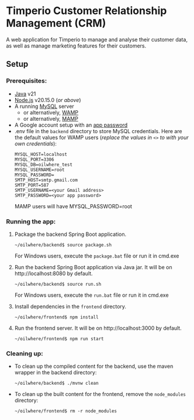 # Timperio Customer Relationship Management (CRM)
A web application for Timperio to manage and analyse their customer data, as well as manage marketing features for their customers.

## Setup
### Prerequisites:
- [Java](https://www.oracle.com/java/technologies/javase/jdk21-archive-downloads.html) v21
- [Node.js](https://nodejs.org/en/) v20.15.0 (_or above_)
- A running [MySQL](https://dev.mysql.com/doc/mysql-installation-excerpt/5.7/en/) server
  - or alternatively, [WAMP](https://wampserver.aviatechno.net/)
  - or alternatively, [MAMP](https://www.mamp.info/en/windows/)
- A Google account setup with an [app password](https://support.google.com/mail/answer/185833?hl=en)
- .env file in the `backend` directory to store MySQL credentials. Here are the default values for WAMP users (_replace the values in `<>` to with your own credentials_):
    ```
    MYSQL_HOST=localhost
    MYSQL_PORT=3306
    MYSQL_DB=oilwhere_test
    MYSQL_USERNAME=root
    MYSQL_PASSWORD=
    SMTP_HOST=smtp.gmail.com
    SMTP_PORT=587
    SMTP_USERNAME=<your Gmail address>
    SMTP_PASSWORD=<your app password>
    ```
    MAMP users will have MYSQL_PASSWORD=root

### Running the app:
1. Package the backend Spring Boot application.

    `~/oilwhere/backend$ source package.sh`

    For Windows users, execute the `package.bat` file or run it in cmd.exe

1. Run the backend Spring Boot application via Java jar. It will be on http://localhost:8080 by default.

    `~/oilwhere/backend$ source run.sh`

    For Windows users, execute the `run.bat` file or run it in cmd.exe

1. Install dependencies in the `frontend` directory.

    `~/oilwhere/frontend$ npm install`

1. Run the frontend server. It will be on http://localhost:3000 by default.

    `~/oilwhere/frontend$ npm run start`

### Cleaning up:
- To clean up the compiled content for the backend, use the maven wrapper in the backend directory:

    `~/oilwhere/backend$ ./mvnw clean`

- To clean up the built content for the frontend, remove the `node_modules` directory:

    `~/oilwhere/frontend$ rm -r node_modules`
